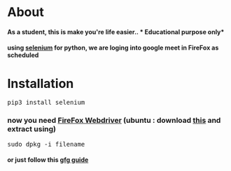 <h1>About</h1>
<h4>As a student, this is make you're life easier.. * Educational purpose only* </h4>
<h4>using  <a href="https://www.selenium.dev/">selenium</a> for python, we are loging into google meet in FireFox as scheduled </h4>

<h1>Installation</h1>
<pre>pip3 install selenium </pre>
<h3>now you need  <a href="https://github.com/mozilla/geckodriver/releases">FireFox Webdriver</a> (ubuntu : download <a href="https://github.com/mozilla/geckodriver/releases/download/v0.29.1/geckodriver-v0.29.1-linux64.tar.gz">this</a> and extract using)</h3>
<pre>sudo dpkg -i filename</pre>
<h4>or just follow this <a href="https://www.geeksforgeeks.org/selenium-python-introduction-and-installation/">gfg guide</a></h4>
